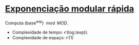 # [Exponenciação modular rápida](exp_mod.cpp)

Computa $(\text{base} ^ \text{exp}) \mod MOD$.

- Complexidade de tempo: $\mathcal{O}(\log(\text{exp}))$.
- Complexidade de espaço: $\mathcal{O}(1)$
